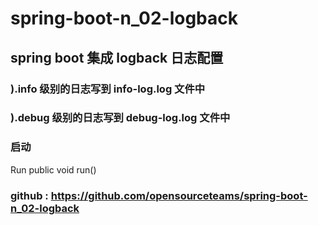 # spring-boot-n_02-logback
## spring boot 集成 logback 日志配置
### ).info 级别的日志写到 info-log.log 文件中
### ).debug 级别的日志写到 debug-log.log 文件中

### 启动
Run
public void run()

### github : https://github.com/opensourceteams/spring-boot-n_02-logback
